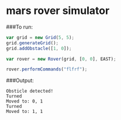 # mars rover simulator

###To run:
```javascript
var grid = new Grid(5, 5);
grid.generateGrid();
grid.addObstacle([1, 0]);

var rover = new Rover(grid, [0, 0], EAST);

rover.performCommands("flfrf");
```

###Output:
```
Obsticle detected!
Turned
Moved to: 0, 1
Turned
Moved to: 1, 1
```